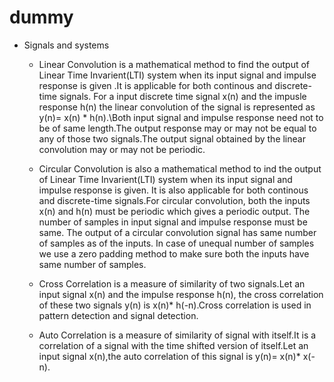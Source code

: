 # dummy
* Signals and systems
  * Linear Convolution is a mathematical method to find the output of Linear Time Invarient(LTI) system when its input signal and impulse response is given .It is applicable for both continous and discrete-time signals. For a input discrete time signal x(n) and the impusle response h(n) the linear convolution of the signal is represented as
y(n)= x(n) * h(n).\Both input signal and impulse response need not to be of same length.The output response may or may not be equal to any of those two signals.The output signal obtained by the linear convolution may or may not be periodic.

  * Circular Convolution is also a mathematical method to ind the output of Linear Time Invarient(LTI) system when its input signal and impulse response is given. It is also applicable for both continous and discrete-time signals.For circular convolution, both the inputs x(n) and h(n) must be periodic which gives a periodic output.
   The number of samples in input signal and impulse response must be same.  The output of a circular convolution signal has same number of samples as of the inputs. In case of unequal number of samples we use a zero padding method to make sure both the inputs have same number of samples.
   
  * Cross Correlation is a measure of similarity of two signals.Let an input signal x(n) and the impulse response h(n), the cross correlation of these two signals y(n) is x(n)* h(-n).Cross correlation is used in pattern detection and signal detection.
 
  * Auto Correlation  is a measure of similarity of signal with itself.It is a correlation of a signal with the time shifted version of itself.Let an input signal x(n),the auto correlation of this signal is y(n)= x(n)* x(-n).
